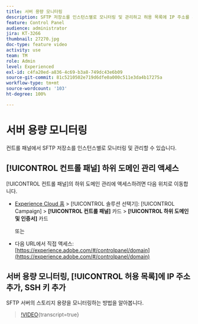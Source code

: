 ```yaml
---
title: 서버 용량 모니터링
description: SFTP 저장소를 인스턴스별로 모니터링 및 관리하고 허용 목록에 IP 주소를 추가하는 방법을 알아봅니다.
feature: Control Panel
audience: administrator
jira: KT-3266
thumbnail: 27270.jpg
doc-type: feature video
activity: use
team: TM
role: Admin
level: Experienced
exl-id: c4fa20ed-a836-4c69-b3a8-749dc43e6b09
source-git-commit: 81c5210502e719d6dfe0a000c511e3da4b17275a
workflow-type: tm+mt
source-wordcount: '103'
ht-degree: 100%

---
```


# 서버 용량 모니터링

컨트롤 패널에서 SFTP 저장소를 인스턴스별로 모니터링 및 관리할 수 있습니다.

## [!UICONTROL 컨트롤 패널] 하위 도메인 관리 액세스

[!UICONTROL 컨트롤 패널]의 하위 도메인 관리에 액세스하려면 다음 위치로 이동합니다.

* [Experience Cloud 홈](https://experience.adobe.com/#/home) > [!UICONTROL 솔루션 선택기]: [!UICONTROL Campaign] > **[!UICONTROL 컨트롤 패널]** 카드 > **[!UICONTROL 하위 도메인 및 인증서]** 카드

  또는
* 다음 URL에서 직접 액세스: [https://experience.adobe.com/#/controlpanel/domain](https://experience.adobe.com/#/controlpanel/domain)

## 서버 용량 모니터링, [!UICONTROL 허용 목록]에 IP 주소 추가, SSH 키 추가

SFTP 서버의 스토리지 용량을 모니터링하는 방법을 알아봅니다.

>[!VIDEO](https://video.tv.adobe.com/v/27270?learn=on){transcript=true}
